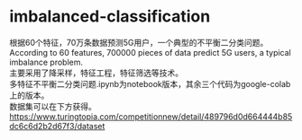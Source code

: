 # imbalanced-classification
根据60个特征，70万条数据预测5G用户，一个典型的不平衡二分类问题。According to 60 features, 700000 pieces of data predict 5G users, a typical imbalance problem.  
主要采用了降采样，特征工程，特征筛选等技术。  
多特征不平衡二分类问题.ipynb为notebook版本，其余三个代码为google-colab上的版本。  
数据集可以在下方获得。  
https://www.turingtopia.com/competitionnew/detail/489796d0d664444b85dc6c6d2b2d67f3/dataset  
